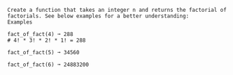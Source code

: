     Create a function that takes an integer n and returns the factorial of factorials. See below examples for a better understanding:
    Examples

    fact_of_fact(4) ➞ 288
    # 4! * 3! * 2! * 1! = 288

    fact_of_fact(5) ➞ 34560

    fact_of_fact(6) ➞ 24883200